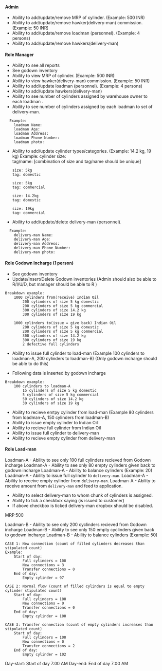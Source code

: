 #### Admin

- Ability to add/update/remove MRP of cylinder. (Example: 500 INR)
- Ability to add/update/remove hawker(delivery-man) commission. (Example: 50 INR)
- Ability to add/update/remove loadman (personnel). (Example: 4 persons)
- Ability to add/update/remove hawkers(delivery-man)

#### Role Manager

- Ability to see all reports
- See godown inventory
- Ability to view MRP of cylinder. (Example: 500 INR)
- Ability to view hawker(delivery-man) commission. (Example: 50 INR)
- Ability to add/update loadman (personnel). (Example: 4 persons)
- Ability to add/update hawkers(delivery-man)
- Ability to see number of cylinders assigned by warehouse owner to each loadman .
- Ability to see number of cylinders assigned by each loadman to set of delivery-man.

```
  Example:
    loadman Name:
    loadman Age:
    loadman Address:
    loadman Phone Number:
    loadman photo:
```

- Ability to add/update cylinder types/categories. (Example: 14.2 kg, 19 kg)
  Example:
  cylinder size:  
  tag/name:
  [combination of size and tag/name should be unique]

  ```
  size: 5kg
  tag: domestic

  size: 5kg
  tag: commercial

  size: 14.2kg
  tag: domestic

  size: 19kg
  tag: commercial
  ```

- Ability to add/update/delete delivery-man (personnel).

```
  Example:
    delivery-man Name:
    delivery-man Age:
    delivery-man Address:
    delivery-man Phone Number:
    delivery-man photo:
```

#### Role Godown Incharge (1 person)

- See godown inventory
- Update/Insert/Delete Godown inventories (Admin should also be able to R/I/U/D, but manager should be able to R )

```
Breakdown example:
    1000 cylinders from(receive) Indian Oil
        200 cylinders of size 5 kg domestic
        200 cylinders of size 5 kg commercial
        300 cylinders of size 14.2 kg
        300 cylinders of size 19 kg

    1000 cylinders to(issue = give back) Indian Oil
        200 cylinders of size 5 kg domestic
        200 cylinders of size 5 kg commercial
        300 cylinders of size 14.2 kg
        300 cylinders of size 19 kg
        2 defective full cylinders
```

- Ability to issue full cylinder to load-man (Example 100 cylinders to loadman-A, 200 cylinders to loadman-B)
  (Only godown incharge should be able to do this)

* Following data is inserted by godown incharge

```
Breakdown example:
    100 cylinders to loadman-A
        15 cylinders of size 5 kg domestic
        5 cylinders of size 5 kg commercial
        50 cylinders of size 14.2 kg
        30 cylinders of size 19 kg
```

- Ability to recieve emtpy cylinder from load-man (Example 80 cylinders from loadman-A, 150 cylinders from loadman-B)
- Ability to issue empty cylinder to Indian Oil
- Ability to recieve full cylinder from Indian Oil
- Ability to issue full cylinder to delivery-man
- Ability to recieve empty cylinder from delivery-man

#### Role Load-man

Loadman-A - Ability to see only 100 full cylinders recieved from Godown incharge
Loadman-A - Ability to see only 80 empty cylinders given back to godown incharge
Loadman-A - Ability to balance cylinders (Example: 20)
Loadman-A - Ability to issue full cylinder to `delivery-man`.
Loadman-A - Ability to receive empty cylinder from `delivery-man`.
Loadman-A - Ability to receive amount from `delivery-man` and feed to application.

- Ability to select delivery-man to whom chunk of cylinders is assigned.
- Ability to tick a checkbox saying (is issued to customer)
- If above checkbox is ticked delivery-man dropbox should be disabled.

MRP:500

Loadman-B - Ability to see only 200 cyclinders recieved from Godown incharge
Loadman-B - Ability to see only 150 empty cyclinders given back to godown incharge
Loadman-B - Ability to balance cylinders (Example: 50)

```
CASE 1: New connection (count of filled cylinders decreases than stipulated count)
Example:
    Start of day:
        Full cylinders = 100
        New connections = 3
        Transfer connections = 0
    End of day:
        Empty cylinder = 97

CASE 2: Normal flow (count of filled cylinders is equal to empty cylinder stipulated count)
    Start of day:
        Full cylinders = 100
        New connections = 0
        Transfer connections = 0
    End of day:
        Empty cylinder = 100

CASE 3: Transfer connection (count of empty cylinders increases than stipulated count)
    Start of day:
        Full cylinders = 100
        New connections = 0
        Transfer connections = 2
    End of day:
        Empty cylinder = 102
```

Day-start: Start of day 7:00 AM
Day-end: End of day 7:00 AM

